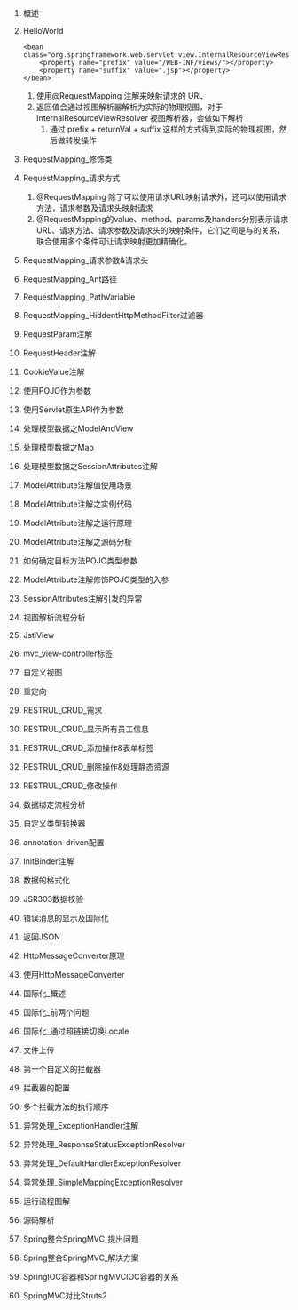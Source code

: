 1. 概述

2. HelloWorld
   ```properties
   <bean class="org.springframework.web.servlet.view.InternalResourceViewResolver">
       <property name="prefix" value="/WEB-INF/views/"></property>
       <property name="suffix" value=".jsp"></property>
   </bean>
   ```

   1. 使用@RequestMapping 注解来映射请求的 URL
   2. 返回值会通过视图解析器解析为实际的物理视图，对于InternalResourceViewResolver 视图解析器，会做如下解析：
      1. 通过 prefix + returnVal + suffix 这样的方式得到实际的物理视图，然后做转发操作

3. RequestMapping_修饰类

4. RequestMapping_请求方式

   1. @RequestMapping 除了可以使用请求URL映射请求外，还可以使用请求方法，请求参数及请求头映射请求
   2. @RequestMapping的value、method、params及handers分别表示请求URL、请求方法、请求参数及请求头的映射条件，它们之间是与的关系，联合使用多个条件可让请求映射更加精确化。

5. RequestMapping_请求参数&请求头

6. RequestMapping_Ant路径

7. RequestMapping_PathVariable

8. RequestMapping_HiddentHttpMethodFilter过滤器

9. RequestParam注解

10. RequestHeader注解

11. CookieValue注解

12. 使用POJO作为参数

13. 使用Servlet原生API作为参数

14. 处理模型数据之ModelAndView

15. 处理模型数据之Map

16. 处理模型数据之SessionAttributes注解

17. ModelAttribute注解值使用场景

18. ModelAttribute注解之实例代码

19. ModelAttribute注解之运行原理

20. ModelAttribute注解之源码分析

21. 如何确定目标方法POJO类型参数

22. ModelAttribute注解修饰POJO类型的入参

23. SessionAttributes注解引发的异常

24. 视图解析流程分析

25. JstlView

26. mvc_view-controller标签

27. 自定义视图

28. 重定向

29. RESTRUL_CRUD_需求

30. RESTRUL_CRUD_显示所有员工信息

31. RESTRUL_CRUD_添加操作&表单标签

32. RESTRUL_CRUD_删除操作&处理静态资源

33. RESTRUL_CRUD_修改操作

34. 数据绑定流程分析

35. 自定义类型转换器

36. annotation-driven配置

37. InitBinder注解

38. 数据的格式化

39. JSR303数据校验

40. 错误消息的显示及国际化

41. 返回JSON

42. HttpMessageConverter原理

43. 使用HttpMessageConverter

44. 国际化_概述

45. 国际化_前两个问题

46. 国际化_通过超链接切换Locale

47. 文件上传

48. 第一个自定义的拦截器

49. 拦截器的配置

50. 多个拦截方法的执行顺序

51. 异常处理_ExceptionHandler注解

52. 异常处理_ResponseStatusExceptionResolver

53. 异常处理_DefaultHandlerExceptionResolver

54. 异常处理_SimpleMappingExceptionResolver

55. 运行流程图解

56. 源码解析

57. Spring整合SpringMVC_提出问题

58. Spring整合SpringMVC_解决方案

59. SpringIOC容器和SpringMVCIOC容器的关系

60. SpringMVC对比Struts2